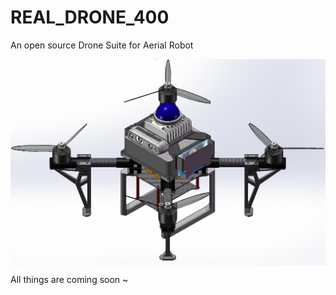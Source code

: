 # REAL_DRONE_400
An open source Drone Suite for Aerial Robot

<div align=center>
<img src="misc/REAL_DRONG_400_3D.jpg"  width="600" align="center">
</div>

All things are coming soon ~
